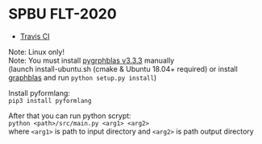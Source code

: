 # SPBU FLT-2020
 - [Travis CI](https://travis-ci.com/github/AlanGamaonov/spbu-gdb2020/builds)

 Note: Linux only! <br />
 Note: You must install [pygrphblas v3.3.3](https://github.com/michelp/pygraphblas) manually <br />
 (launch install-ubuntu.sh (cmake & Ubuntu 18.04+ required) or install [graphblas](https://people.engr.tamu.edu/davis/GraphBLAS.html) and run `python setup.py install`) <br />
 
Install pyformlang: <br />
`pip3 install pyformlang`
 
After that you can run python scrypt: <br />
`python <path>/src/main.py <arg1> <arg2>` <br />
where `<arg1>` is path to input directory and `<arg2>` is path output directory

